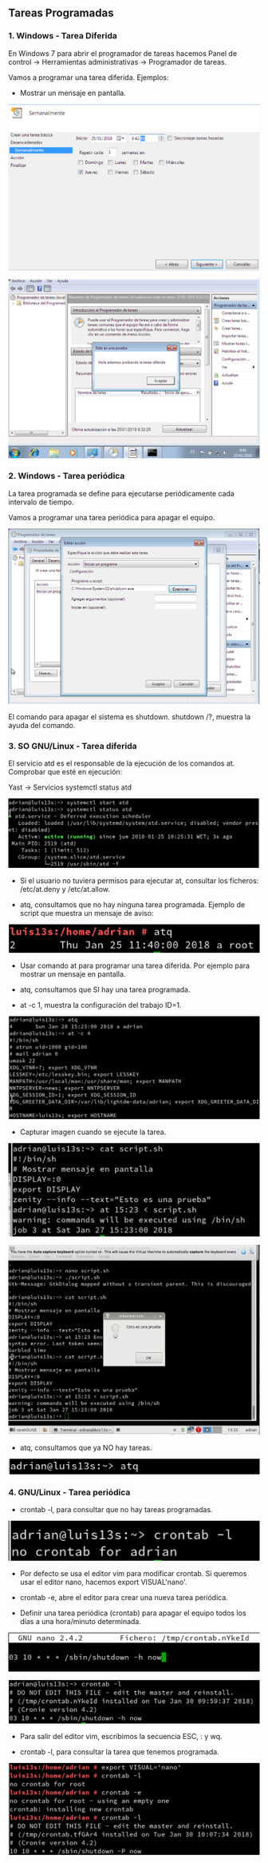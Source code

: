 ## Tareas Programadas

### 1. Windows - Tarea Diferida

En Windows 7 para abrir el programador de tareas hacemos Panel de control -> Herramientas administrativas -> Programador de tareas.

Vamos a programar una tarea diferida. Ejemplos:

 - Mostrar un mensaje en pantalla.

 ![img](./img/captura1.png)

 ![img](./img/captura2.png)


### 2. Windows - Tarea periódica

La tarea programada se define para ejecutarse periódicamente cada intervalo de tiempo.

Vamos a programar una tarea periódica para apagar el equipo.

![img](./img/captura3.png)

El comando para apagar el sistema es shutdown. shutdown /?, muestra la ayuda del comando.

### 3. SO GNU/Linux - Tarea diferida

El servicio atd es el responsable de la ejecución de los comandos at. Comprobar que esté en ejecución:

Yast -> Servicios
systemctl status atd

![img](./img/captura4.png)

 - Si el usuario no tuviera permisos para ejecutar at, consultar los ficheros: /etc/at.deny y /etc/at.allow.

 - atq, consultamos que no hay ninguna tarea programada.
Ejemplo de script que muestra un mensaje de aviso:

![img](./img/captura5.png)

 - Usar comando at para programar una tarea diferida. Por ejemplo para mostrar un mensaje en pantalla.

 - atq, consultamos que SI hay una tarea programada.

 - at -c 1, muestra la configuración del trabajo ID=1.

 ![img](./img/captura8.png)

 - Capturar imagen cuando se ejecute la tarea.

 ![img](./img/captura6.png)

 ![img](./img/captura7.png)

 - atq, consultamos que ya NO hay tareas.

 ![img](./img/captura9.png)



### 4. GNU/Linux - Tarea periódica

 - crontab -l, para consultar que no hay tareas programadas.

 ![img](./img/captura10.png)

 - Por defecto se usa el editor vim para modificar crontab. Si queremos usar el editor nano, hacemos export VISUAL'nano'.

 - crontab -e, abre el editor para crear una nueva tarea periódica.


 - Definir una tarea periódica (crontab) para apagar el equipo todos los días a una hora/minuto determinada.

 ![img](./img/captura13.png)

 ![img](./img/captura14.png)

 - Para salir del editor vim, escribimos la secuencia ESC, : y wq.

 - crontab -l, para consultar la tarea que tenemos programada.

 ![img](./img/captura15.png)
